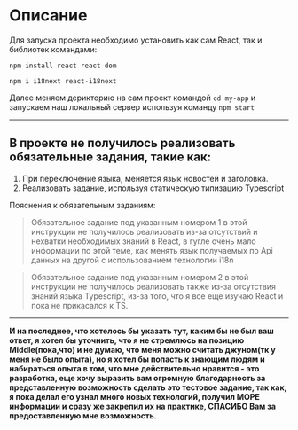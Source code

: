 # Описание

Для запуска проекта необходимо установить как сам React, так и библиотек командами:

```
npm install react react-dom
```

```
npm i i18next react-i18next
```

Далее меняем дерикторию на сам проект командой `cd my-app` и запускаем наш локальный сервер используя команду `npm start`

---

## В проекте не получилось реализовать обязательные задания, такие как:

1. При переключение языка, меняется язык новостей и заголовка.
2. Реализовать задание, используя статическую типизацию Typescript

Пояснения к обязательным заданиям:

> Обязательное задание под указанным номером 1 в этой инструкции не получилось реализовать из-за отсутствий и нехватки необходимых знаний в React, в гугле очень мало информации по этой теме, как менять язык получаемых по Api данных на другой с использованием технологии i18n

> Обязательное задание под указанным номером 2 в этой инструкции не получилось реализовать также из-за отсутствия знаний языка Typescript, из-за того, что я все еще изучаю React и пока не прикасался к TS.

---

**И на последнее, что хотелось бы указать тут, каким бы не был ваш ответ, я хотел бы уточнить, что я не стремлюсь на позицию Middle(пока,что) и не думаю, что меня можно считать джуном(тк у меня не было опыта), но я хотел бы попасть к знающим людям и набираться опыта в том, что мне действительно нравится - это разработка, еще хочу выразить вам огромную благодарность за представленную возможность сделать это тестовое задание, так как, я пока делал его узнал много новых технологий, получил МОРЕ информации и сразу же закрепил их на практике, СПАСИБО Вам за предоставленную мне возможность.**
